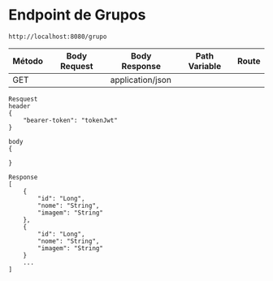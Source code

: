 # Endpoint de Grupos

```
http://localhost:8080/grupo
```

| Método | Body Request     | Body Response | Path Variable | Route            |
|--------|------------------|---------------|---------------|------------------|
| GET    |                  | application/json |            |                  |


```
Resquest
header
{
    "bearer-token": "tokenJwt"
}

body 
{
    
}
```

```
Response
[
    {
        "id": "Long",
        "nome": "String",
        "imagem": "String"
    },
    {
        "id": "Long",
        "nome": "String",
        "imagem": "String"
    }
    ...
]
```

